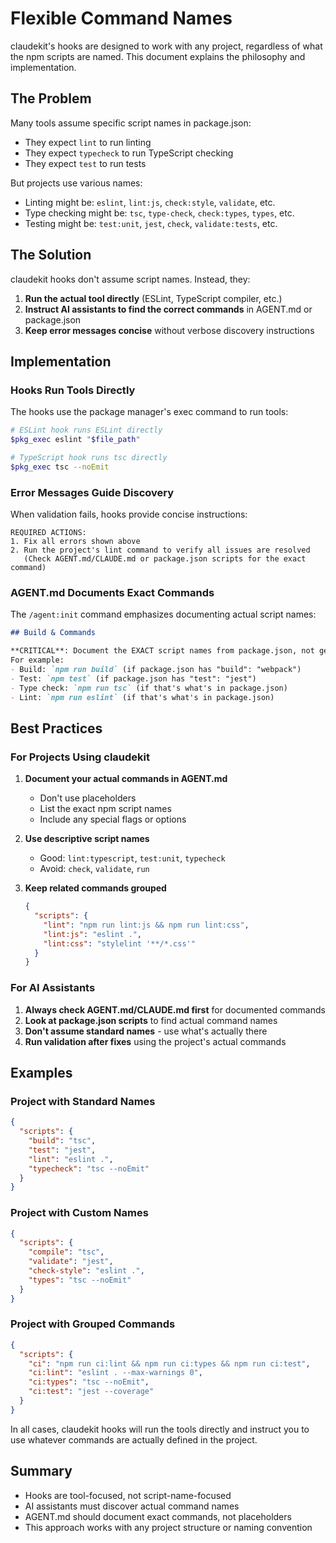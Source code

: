 # Flexible Command Names

claudekit's hooks are designed to work with any project, regardless of what the npm scripts are named. This document explains the philosophy and implementation.

## The Problem

Many tools assume specific script names in package.json:
- They expect `lint` to run linting
- They expect `typecheck` to run TypeScript checking
- They expect `test` to run tests

But projects use various names:
- Linting might be: `eslint`, `lint:js`, `check:style`, `validate`, etc.
- Type checking might be: `tsc`, `type-check`, `check:types`, `types`, etc.
- Testing might be: `test:unit`, `jest`, `check`, `validate:tests`, etc.

## The Solution

claudekit hooks don't assume script names. Instead, they:

1. **Run the actual tool directly** (ESLint, TypeScript compiler, etc.)
2. **Instruct AI assistants to find the correct commands** in AGENT.md or package.json
3. **Keep error messages concise** without verbose discovery instructions

## Implementation

### Hooks Run Tools Directly

The hooks use the package manager's exec command to run tools:
```bash
# ESLint hook runs ESLint directly
$pkg_exec eslint "$file_path"

# TypeScript hook runs tsc directly  
$pkg_exec tsc --noEmit
```

### Error Messages Guide Discovery

When validation fails, hooks provide concise instructions:
```
REQUIRED ACTIONS:
1. Fix all errors shown above
2. Run the project's lint command to verify all issues are resolved
   (Check AGENT.md/CLAUDE.md or package.json scripts for the exact command)
```

### AGENT.md Documents Exact Commands

The `/agent:init` command emphasizes documenting actual script names:
```markdown
## Build & Commands

**CRITICAL**: Document the EXACT script names from package.json, not generic placeholders.
For example:
- Build: `npm run build` (if package.json has "build": "webpack")
- Test: `npm test` (if package.json has "test": "jest")
- Type check: `npm run tsc` (if that's what's in package.json)
- Lint: `npm run eslint` (if that's what's in package.json)
```

## Best Practices

### For Projects Using claudekit

1. **Document your actual commands in AGENT.md**
   - Don't use placeholders
   - List the exact npm script names
   - Include any special flags or options

2. **Use descriptive script names**
   - Good: `lint:typescript`, `test:unit`, `typecheck`
   - Avoid: `check`, `validate`, `run`

3. **Keep related commands grouped**
   ```json
   {
     "scripts": {
       "lint": "npm run lint:js && npm run lint:css",
       "lint:js": "eslint .",
       "lint:css": "stylelint '**/*.css'"
     }
   }
   ```

### For AI Assistants

1. **Always check AGENT.md/CLAUDE.md first** for documented commands
2. **Look at package.json scripts** to find actual command names
3. **Don't assume standard names** - use what's actually there
4. **Run validation after fixes** using the project's actual commands

## Examples

### Project with Standard Names
```json
{
  "scripts": {
    "build": "tsc",
    "test": "jest",
    "lint": "eslint .",
    "typecheck": "tsc --noEmit"
  }
}
```

### Project with Custom Names
```json
{
  "scripts": {
    "compile": "tsc",
    "validate": "jest",
    "check-style": "eslint .",
    "types": "tsc --noEmit"
  }
}
```

### Project with Grouped Commands
```json
{
  "scripts": {
    "ci": "npm run ci:lint && npm run ci:types && npm run ci:test",
    "ci:lint": "eslint . --max-warnings 0",
    "ci:types": "tsc --noEmit",
    "ci:test": "jest --coverage"
  }
}
```

In all cases, claudekit hooks will run the tools directly and instruct you to use whatever commands are actually defined in the project.

## Summary

- Hooks are tool-focused, not script-name-focused
- AI assistants must discover actual command names
- AGENT.md should document exact commands, not placeholders
- This approach works with any project structure or naming convention